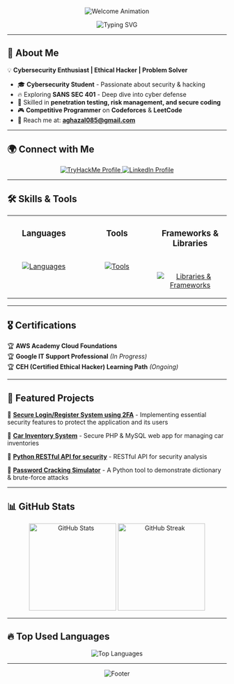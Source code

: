 <br>
<p align="center">
	<a>
		<img src="https://capsule-render.vercel.app/api?type=waving&height=250&color=gradient&text=Welcome!&fontAlignY=40&fontSize=50&fontColor=ffffff" alt="Welcome Animation"/>
	</a>
</p>
<p align="center">
<a>
  <img src="https://readme-typing-svg.demolab.com?font=Anonymous+Pro&size=28&pause=1100&color=00FF41&background=000000&center=true&vCenter=true&width=750&height=60&lines=>_+Booting+Secure+Node...;>_+Decrypting+Knowledge+%E2%9A%A1;>_+Bypassing+Insecurity;>_+Ahmed+Ghazal+@root" alt="Typing SVG"/>
</a>





</p>

---

## 🚀 About Me  

💡 **Cybersecurity Enthusiast | Ethical Hacker | Problem Solver**  

- 🎓 **Cybersecurity Student** - Passionate about security & hacking  
- 🔥 Exploring **SANS SEC 401** - Deep dive into cyber defense  
- 🎯 Skilled in **penetration testing, risk management, and secure coding**  
- 🎮 **Competitive Programmer** on **Codeforces** & **LeetCode**  
- 💌 Reach me at: **aghazal085@gmail.com**  

---

## 🌍 Connect with Me  

<p align="center">
	<a href="https://tryhackme.com/p/ghaza1" target="_blank">
		<img src="https://img.shields.io/badge/TryHackMe-212C42?style=for-the-badge&logo=tryhackme&logoColor=white" alt="TryHackMe Profile"/>
	</a>
	<a href="https://www.linkedin.com/in/ahmedghaza1" target="_blank">
		<img src="https://img.shields.io/badge/LinkedIn-0A66C2?style=for-the-badge&logo=linkedin&logoColor=white" alt="LinkedIn Profile"/>
	</a>
</p>

---

## 🛠️ Skills & Tools  

<table align="center">
	<tr>
		<td valign="top" width="33%">
			<h3 align="center">Languages</h3>
			<br>
			<p align="center"> 
				<a href="https://skillicons.dev">
					<img src="https://skillicons.dev/icons?i=cpp,python,html,css,js,dart,bash&perline=3" alt="Languages"/>
				</a>
			</p>
		</td>
		<td valign="top" width="33%">
			<h3 align="center">Tools</h3> 
			<br>
			<p align="center"> 
				<a href="https://skillicons.dev">
					<img src="https://skillicons.dev/icons?i=git,github,vscode,linux,notion,kali,docker&perline=3" alt="Tools"/>
				</a>
			</p>
		</td>
		<td valign="top" width="33%">
			<h3 align="center">Frameworks & Libraries</h3>
			<br>
			<p align="center"> 
				<a href="https://skillicons.dev">
					<img src="https://skillicons.dev/icons?i=flutter,nodejs,express&perline=3" alt="Libraries & Frameworks"/>
				</a>
			</p>
		</td>
	</tr>
</table>  

---

## 🎖️ Certifications  

🏆 **AWS Academy Cloud Foundations**  
🏆 **Google IT Support Professional** _(In Progress)_  
🏆 **CEH (Certified Ethical Hacker) Learning Path** _(Ongoing)_  

---

## 📂 Featured Projects  

🔹 **[Secure Login/Register System using 2FA](https://github.com/ghaza1/secure-login-register-system)** - Implementing essential security features to protect the application and its users

🔹 **[Car Inventory System](https://github.com/ghaza1/Car-Rental-System-Web-Application)** - Secure PHP & MySQL web app for managing car inventories

🔹 **[Python RESTful API for security](https://github.com/ghaza1/security-api)** - RESTful API for security analysis

🔹 **[Password Cracking Simulator](https://github.com/ghaza1/Password-Cracking-Simulator)** - A Python tool to demonstrate dictionary & brute-force attacks

---

## 📊 GitHub Stats  

<p align="center">
	<img src="https://github-readme-stats.vercel.app/api?username=ghaza1&theme=radical&show_icons=true&hide_border=true" alt="GitHub Stats" height="200px"/>
	<img src="https://streak-stats.demolab.com?user=ghaza1&theme=radical&hide_border=true" alt="GitHub Streak" height="200px"/>
</p>

---

## 🔥 Top Used Languages  

<p align="center">
	<img src="https://github-readme-stats.vercel.app/api/top-langs/?username=ghaza1&layout=compact&theme=radical&hide_border=true" alt="Top Languages"/>
</p>

---

<p align="center">
	<a>
		<img src="https://capsule-render.vercel.app/api?type=waving&height=150&color=gradient&section=footer" alt="Footer"/>
	</a>
</p>
